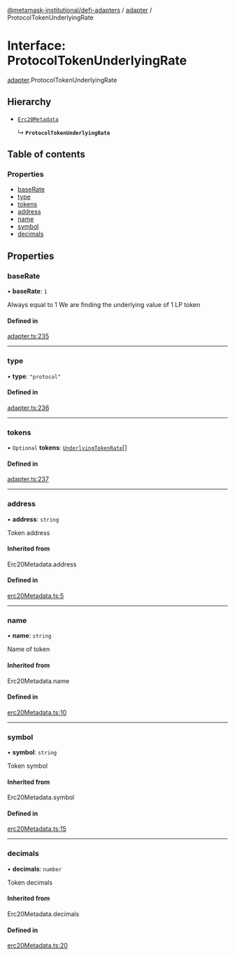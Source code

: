 [@metamask-institutional/defi-adapters](../README.md) / [adapter](../modules/adapter.md) / ProtocolTokenUnderlyingRate

# Interface: ProtocolTokenUnderlyingRate

[adapter](../modules/adapter.md).ProtocolTokenUnderlyingRate

## Hierarchy

- [`Erc20Metadata`](../modules/erc20Metadata.md#erc20metadata)

  ↳ **`ProtocolTokenUnderlyingRate`**

## Table of contents

### Properties

- [baseRate](adapter.ProtocolTokenUnderlyingRate.md#baserate)
- [type](adapter.ProtocolTokenUnderlyingRate.md#type)
- [tokens](adapter.ProtocolTokenUnderlyingRate.md#tokens)
- [address](adapter.ProtocolTokenUnderlyingRate.md#address)
- [name](adapter.ProtocolTokenUnderlyingRate.md#name)
- [symbol](adapter.ProtocolTokenUnderlyingRate.md#symbol)
- [decimals](adapter.ProtocolTokenUnderlyingRate.md#decimals)

## Properties

### baseRate

• **baseRate**: ``1``

Always equal to 1
We are finding the underlying value of 1 LP token

#### Defined in

[adapter.ts:235](https://github.com/consensys-vertical-apps/mmi-defi-adapters/blob/main/src/types/adapter.ts#L235)

___

### type

• **type**: ``"protocol"``

#### Defined in

[adapter.ts:236](https://github.com/consensys-vertical-apps/mmi-defi-adapters/blob/main/src/types/adapter.ts#L236)

___

### tokens

• `Optional` **tokens**: [`UnderlyingTokenRate`](adapter.UnderlyingTokenRate.md)[]

#### Defined in

[adapter.ts:237](https://github.com/consensys-vertical-apps/mmi-defi-adapters/blob/main/src/types/adapter.ts#L237)

___

### address

• **address**: `string`

Token address

#### Inherited from

Erc20Metadata.address

#### Defined in

[erc20Metadata.ts:5](https://github.com/consensys-vertical-apps/mmi-defi-adapters/blob/main/src/types/erc20Metadata.ts#L5)

___

### name

• **name**: `string`

Name of token

#### Inherited from

Erc20Metadata.name

#### Defined in

[erc20Metadata.ts:10](https://github.com/consensys-vertical-apps/mmi-defi-adapters/blob/main/src/types/erc20Metadata.ts#L10)

___

### symbol

• **symbol**: `string`

Token symbol

#### Inherited from

Erc20Metadata.symbol

#### Defined in

[erc20Metadata.ts:15](https://github.com/consensys-vertical-apps/mmi-defi-adapters/blob/main/src/types/erc20Metadata.ts#L15)

___

### decimals

• **decimals**: `number`

Token decimals

#### Inherited from

Erc20Metadata.decimals

#### Defined in

[erc20Metadata.ts:20](https://github.com/consensys-vertical-apps/mmi-defi-adapters/blob/main/src/types/erc20Metadata.ts#L20)
